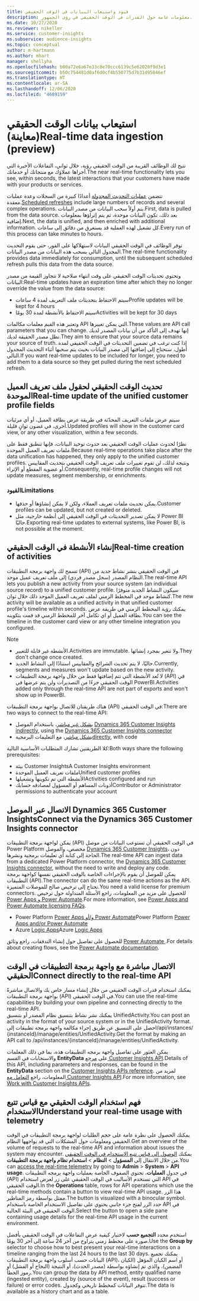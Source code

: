 ```yaml
---
title: قيود واستيعاب البيانات في الوقت الحقيقي
description: معلومات عامة حول القدرات في الوقت الحقيقي في رؤى الجمهور.
ms.date: 10/27/2020
ms.reviewer: nikeller
ms.service: customer-insights
ms.subservice: audience-insights
ms.topic: conceptual
author: m-hartmann
ms.author: mhart
manager: shellyha
ms.openlocfilehash: b00a72e6a67e33c8e70ccc6139c5e62020f9d3e1
ms.sourcegitcommit: b50c754481d0af6d0cf4b550775d7b31d95846ef
ms.translationtype: HT
ms.contentlocale: ar-SA
ms.lasthandoff: 12/06/2020
ms.locfileid: "4689159"
---
```

# <a name="real-time-data-ingestion-preview"></a><span data-ttu-id="277fe-103">استيعاب بيانات الوقت الحقيقي (معاينة)</span><span class="sxs-lookup"><span data-stu-id="277fe-103">Real-time data ingestion (preview)</span></span>

<span data-ttu-id="277fe-104">تتيح لك الوظائف القريبة من الوقت الحقيقي رؤية، خلال ثواني، التفاعلات الأخيرة التي أجراها عملاؤك مع منتجاتك أو خدماتك.</span><span class="sxs-lookup"><span data-stu-id="277fe-104">The near real-time functionality lets you see, within seconds, the latest interactions that your customers have made with your products or services.</span></span>

<span data-ttu-id="277fe-105">تتضمن [عمليات التحديث المجدولة](system.md#schedule-tab) أعدادًا كبيرة من السجلات وعدة عمليات معقدة.</span><span class="sxs-lookup"><span data-stu-id="277fe-105">[Scheduled refreshes](system.md#schedule-tab) include large numbers of records and several complex operations.</span></span> <span data-ttu-id="277fe-106">يتم أولاً سحب البيانات من مصدر البيانات.</span><span class="sxs-lookup"><span data-stu-id="277fe-106">First, data is pulled from the data source.</span></span> <span data-ttu-id="277fe-107">بعد ذلك، تكون البيانات موحدة، ثم يتم إثراؤها بمعلومات إضافية.</span><span class="sxs-lookup"><span data-stu-id="277fe-107">Next, the data is unified, and then enriched with additional information.</span></span> <span data-ttu-id="277fe-108">كل تشغيل لهذه العملية قد يستغرق من دقائق إلى ساعات.</span><span class="sxs-lookup"><span data-stu-id="277fe-108">Every run of this process can take minutes to hours.</span></span>

<span data-ttu-id="277fe-109">توفر الوظائف في الوقت الحقيقي البيانات لاستهلاكها على الفور، حتى يقوم التحديث المجدول التالي بسحب هذه البيانات من مصدر البيانات.</span><span class="sxs-lookup"><span data-stu-id="277fe-109">The real-time functionality provides data immediately for consumption, until the subsequent scheduled refresh pulls this data from the data source.</span></span>

<span data-ttu-id="277fe-110">وتحتوي تحديثات الوقت الحقيقي على وقت انتهاء صلاحية لا تتجاوز القيمة من مصدر البيانات:</span><span class="sxs-lookup"><span data-stu-id="277fe-110">Real-time updates have an expiration time after which they no longer override the value from the data source:</span></span>

- <span data-ttu-id="277fe-111">سيتم الاحتفاظ بتحديثات ملف التعريف لمدة 4 ساعات</span><span class="sxs-lookup"><span data-stu-id="277fe-111">Profile updates will be kept for 4 hours</span></span>
- <span data-ttu-id="277fe-112">سيتم الاحتفاظ بالأنشطة لمدة 30 يومًا</span><span class="sxs-lookup"><span data-stu-id="277fe-112">Activities will be kept for 30 days</span></span>

<span data-ttu-id="277fe-113">وتعتبر هذه القيم معلمات مكالمات API التي يمكن تغييرها.</span><span class="sxs-lookup"><span data-stu-id="277fe-113">These values are API call parameters that you can change.</span></span> <span data-ttu-id="277fe-114">إنها تهدف إلى التأكد من أن بيانات المصدر لديك تظل مصدر الحقيقة لديك.</span><span class="sxs-lookup"><span data-stu-id="277fe-114">They aim to ensure that your source data remains your source of truth.</span></span> <span data-ttu-id="277fe-115">إذا كنت ترغب في تضمين التحديثات في الوقت الحقيقي لمدة أطول، ستحتاج إلى إضافتها إلى مصدر البيانات بحيث يتم سحبها أثناء التحديث المجدول التالي.</span><span class="sxs-lookup"><span data-stu-id="277fe-115">If you want real-time updates to be included for longer, you need to add them to a data source so they get pulled during the next scheduled refresh.</span></span>

## <a name="real-time-update-of-the-unified-customer-profile-fields"></a><span data-ttu-id="277fe-116">تحديث الوقت الحقيقي لحقول ملف تعريف العميل الموحدة</span><span class="sxs-lookup"><span data-stu-id="277fe-116">Real-time update of the unified customer profile fields</span></span>

<span data-ttu-id="277fe-117">سيتم عرض ملفات التعريف المحدّثة في طريقة عرض بطاقة العميل، أو أي مرئيات أخرى، في غضون ثوانٍ قليلة.</span><span class="sxs-lookup"><span data-stu-id="277fe-117">Updated profiles will show in the customer card view, or any other visualization, within a few seconds.</span></span>

<span data-ttu-id="277fe-118">نظرًا لحدوث عمليات الوقت الحقيقي بعد حدوث توحيد البيانات، فإنها تنطبق فقط على ملفات تعريف العميل الموحدة.</span><span class="sxs-lookup"><span data-stu-id="277fe-118">Because real-time operations take place after the data unification has happened, they only apply to the unified customer profiles.</span></span> <span data-ttu-id="277fe-119">ونتيجة لذلك، لن تقوم تغييرات ملف تعريف الوقت الحقيقي بتحديث المقاييس أو عضوية المقطع أو الإثراء.</span><span class="sxs-lookup"><span data-stu-id="277fe-119">Consequently, real-time profile changes will not update measures, segment membership, or enrichments.</span></span>

### <a name="limitations"></a><span data-ttu-id="277fe-120">القيود</span><span class="sxs-lookup"><span data-stu-id="277fe-120">Limitations</span></span>

- <span data-ttu-id="277fe-121">يمكن تحديث ملفات تعريف العملاء، ولكن لا يمكن إنشاؤها أو حذفها.</span><span class="sxs-lookup"><span data-stu-id="277fe-121">Customer profiles can be updated, but not created or deleted.</span></span>
- <span data-ttu-id="277fe-122">لا يمكن تصدير التحديثات في الوقت الحقيقي إلى أنظمة خارجية، مثل Power BI حاليًا.</span><span class="sxs-lookup"><span data-stu-id="277fe-122">Exporting real-time updates to external systems, like Power BI, is not possible at the moment.</span></span>

## <a name="real-time-creation-of-activities"></a><span data-ttu-id="277fe-123">إنشاء الأنشطة في الوقت الحقيقي</span><span class="sxs-lookup"><span data-stu-id="277fe-123">Real-time creation of activities</span></span>

<span data-ttu-id="277fe-124">تسمح لك واجهة برمجة التطبيقات (API) في الوقت الحقيقي بنشر نشاط جديد من النظام المصدر (سجل مصدر فردي) إلى ملف تعريف عميل موحد.</span><span class="sxs-lookup"><span data-stu-id="277fe-124">The real-time API lets you publish a new activity from your source system (an individual source record) to a unified customer profile.</span></span> <span data-ttu-id="277fe-125">سيكون النشاط الجديد متوفرًا كنشاط موحد في المخطط الزمني لملف تعريف العميل الموحد ذلك خلال ثوان.</span><span class="sxs-lookup"><span data-stu-id="277fe-125">The new activity will be available as a unified activity in that unified customer profile's timeline within seconds.</span></span> <span data-ttu-id="277fe-126">يمكنك رؤية المخطط الزمني في طريقة عرض بطاقة العميل أو اي تكامل آخر للمخطط الزمني قد قمت بتكوينه.</span><span class="sxs-lookup"><span data-stu-id="277fe-126">You can see the timeline in the customer card view or any other timeline integration you configured.</span></span>

> [!NOTE]
>
> - <span data-ttu-id="277fe-127">الأنشطة غير قابلة للتغيير.</span><span class="sxs-lookup"><span data-stu-id="277fe-127">Activities are immutable.</span></span> <span data-ttu-id="277fe-128">ولا تتغير بمجرد إنشائها.</span><span class="sxs-lookup"><span data-stu-id="277fe-128">They don't change once created.</span></span>
> - <span data-ttu-id="277fe-129">حاليًا، لا يتم تحديث الشرائح والمقاييس استنادًا إلى النشاط الجديد.</span><span class="sxs-lookup"><span data-stu-id="277fe-129">Currently, segments and measures won't update based on the new activity.</span></span>
> - <span data-ttu-id="277fe-130">لا تُعد الأنشطة التي تتم إضافتها فقط من خلال واجهة برمجة التطبيقات (API) في الوقت الحقيقي جزءًا من التصديرات ولن يتم عرضها في PowerBI.</span><span class="sxs-lookup"><span data-stu-id="277fe-130">Activities added only through the real-time API are not part of exports and won't show up in PowerBI.</span></span>

<span data-ttu-id="277fe-131">هناك طريقتان للاتصال بواجهة برمجة التطبيقات (API) في الوقت الحقيقي:</span><span class="sxs-lookup"><span data-stu-id="277fe-131">There are two ways to connect to the real-time API:</span></span>

- <span data-ttu-id="277fe-132">[بشكل غير مباشر](#connect-via-the-dynamics-365-customer-insights-connector)، باستخدام الموصل [Dynamics 365 Customer Insights ](https://docs.microsoft.com/connectors/customerinsights/)</span><span class="sxs-lookup"><span data-stu-id="277fe-132">[indirectly](#connect-via-the-dynamics-365-customer-insights-connector), using the [Dynamics 365 Customer Insights connector](https://docs.microsoft.com/connectors/customerinsights/)</span></span>
- <span data-ttu-id="277fe-133">[بشكل مباشر](#connect-directly-to-the-real-time-api)، مع التعليمات البرمجية</span><span class="sxs-lookup"><span data-stu-id="277fe-133">[directly](#connect-directly-to-the-real-time-api), with code</span></span>

<span data-ttu-id="277fe-134">كلا الطريقتين تشارك المتطلبات الأساسية التالية:</span><span class="sxs-lookup"><span data-stu-id="277fe-134">Both ways share the following prerequisites:</span></span>

- <span data-ttu-id="277fe-135">بيئة Customer Insights</span><span class="sxs-lookup"><span data-stu-id="277fe-135">A Customer Insights environment</span></span>
- <span data-ttu-id="277fe-136">ملفات تعريف العميل الموحدة</span><span class="sxs-lookup"><span data-stu-id="277fe-136">Unified customer profiles</span></span>
- <span data-ttu-id="277fe-137">الأنشطة التي تم تكوينها وتشغيلها</span><span class="sxs-lookup"><span data-stu-id="277fe-137">Activities configured and run</span></span>
- <span data-ttu-id="277fe-138">أذونات المساهم أو المسؤول لمصادقه حسابك</span><span class="sxs-lookup"><span data-stu-id="277fe-138">Contributor or Administrator permissions to authenticate your account</span></span>

## <a name="connect-via-the-dynamics-365-customer-insights-connector"></a><span data-ttu-id="277fe-139">الاتصال عبر الموصل Dynamics 365 Customer Insights</span><span class="sxs-lookup"><span data-stu-id="277fe-139">Connect via the Dynamics 365 Customer Insights connector</span></span>

<span data-ttu-id="277fe-140">يمكن لواجهة برمجة التطبيقات (API) في الوقت الحقيقي أن تستوعب البيانات من موصل Power Platform مخصص، والموصل [Dynamics 365 Customer Insights](https://docs.microsoft.com/connectors/customerinsights/)، دون الحاجة إلى كتابة أي تعليمات برمجية ونشرها.</span><span class="sxs-lookup"><span data-stu-id="277fe-140">The real-time API can ingest data from a dedicated Power Platform connector, the [Dynamics 365 Customer Insights connector](https://docs.microsoft.com/connectors/customerinsights/), without the need to write and deploy any code.</span></span>    
<span data-ttu-id="277fe-141">يمكن للموصل أن يقوم بالإجراءات الخاصة بالوقت الحقيقي نفسها كواجهة برمجة التطبيقات (API).</span><span class="sxs-lookup"><span data-stu-id="277fe-141">The connector can do the same real-time actions as the API.</span></span> <span data-ttu-id="277fe-142">تحتاج إلى ترخيص صالح للموصلات المتميزة.</span><span class="sxs-lookup"><span data-stu-id="277fe-142">You need a valid license for premium connectors.</span></span> <span data-ttu-id="277fe-143">للحصول على مزيد من المعلومات، راجع الأسئلة المتداولة حول ترخيص [Power Apps و Power Automate](https://docs.microsoft.com/power-platform/admin/powerapps-flow-licensing-faq).</span><span class="sxs-lookup"><span data-stu-id="277fe-143">For more information, see [Power Apps and Power Automate licensing FAQs](https://docs.microsoft.com/power-platform/admin/powerapps-flow-licensing-faq).</span></span>

- <span data-ttu-id="277fe-144">Power Platform [Power Apps و/أو Power Automate](https://docs.microsoft.com/connectors/)</span><span class="sxs-lookup"><span data-stu-id="277fe-144">Power Platform [Power Apps and/or Power Automate](https://docs.microsoft.com/connectors/)</span></span>
- <span data-ttu-id="277fe-145">Azure [Logic Apps](https://docs.microsoft.com/azure/connectors/apis-list)</span><span class="sxs-lookup"><span data-stu-id="277fe-145">Azure [Logic Apps](https://docs.microsoft.com/azure/connectors/apis-list)</span></span>

<span data-ttu-id="277fe-146">للحصول على تفاصيل حول إنشاء التدفقات، راجع وثائق [Power Automate ](https://docs.microsoft.com/power-automate/).</span><span class="sxs-lookup"><span data-stu-id="277fe-146">For details about creating flows, see the [Power Automate documentation](https://docs.microsoft.com/power-automate/).</span></span>

## <a name="connect-directly-to-the-real-time-api"></a><span data-ttu-id="277fe-147">الاتصال مباشرة مع واجهة برمجة التطبيقات في الوقت الحقيقي</span><span class="sxs-lookup"><span data-stu-id="277fe-147">Connect directly to the real-time API</span></span>

<span data-ttu-id="277fe-148">يمكنك استخدام قدرات الوقت الحقيقي من خلال إنشاء مسار خاص بك والاتصال مباشرةً بواجهة برمجة التطبيقات (API) في الوقت الحقيقي.</span><span class="sxs-lookup"><span data-stu-id="277fe-148">You can use the real-time capabilities by building your own pipeline and connecting directly to the real-time API.</span></span>    
<span data-ttu-id="277fe-149">يمكنك نشر نشاط بتنسيق نظام المصدر أو بتنسيق UnifiedActivity‬.</span><span class="sxs-lookup"><span data-stu-id="277fe-149">You can post an activity in the format of your source system or in the UnifiedActivity format.</span></span> <span data-ttu-id="277fe-150">احصل على التنسيق عن طريق إجراء مكالمة واجهة برمجة تطبيقات إلى/api/instances/ {instanceId}/manage/entities/UnifiedActivity.</span><span class="sxs-lookup"><span data-stu-id="277fe-150">Get the format by making an API call to /api/instances/{instanceId}/manage/entities/UnifiedActivity.</span></span>

<span data-ttu-id="277fe-151">يمكن العثور على تفاصيل واجهة برمجه التطبيقات هذه، بما في ذلك المعلمات والاستجابات في القسم **EntityData** على [مرجع Customer Insights API](https://developer.ci.ai.dynamics.com/api-details#api=CustomerInsights).</span><span class="sxs-lookup"><span data-stu-id="277fe-151">Details of this API, including parameters and responses, can be found in the **EntityData** section on the [Customer Insights APIs reference](https://developer.ci.ai.dynamics.com/api-details#api=CustomerInsights).</span></span> <span data-ttu-id="277fe-152">لمزيد من المعلومات، راجع [التعامل مع Customer Insights API](apis.md).</span><span class="sxs-lookup"><span data-stu-id="277fe-152">For more information, see [Work with Customer Insights APIs](apis.md).</span></span>

## <a name="understand-your-real-time-usage-with-telemetry"></a><span data-ttu-id="277fe-153">فهم استخدام الوقت الحقيقي مع قياس تتبع الاستخدام</span><span class="sxs-lookup"><span data-stu-id="277fe-153">Understand your real-time usage with telemetry</span></span>

<span data-ttu-id="277fe-154">يمكنك الحصول على نظرة عامة على حجم الطلبات لواجهة برمجة التطبيقات في الوقت الحقيقي ومعلومات حول المشكلات التي قد يواجهها النظام.</span><span class="sxs-lookup"><span data-stu-id="277fe-154">Get an overview of the volume of requests to the real-time API and information about issues the system may encounter.</span></span> <span data-ttu-id="277fe-155">يمكنك [الوصول إلى قياس تتبع الاستخدام في الوقت الحقيقي](system.md#api-usage-tab) من خلال الانتقال إلى **المسؤول** > **النظام** > **استخدام نظام واجهة برمجة التطبيقات**.</span><span class="sxs-lookup"><span data-stu-id="277fe-155">You can [access the real-time telemetry](system.md#api-usage-tab) by going to **Admin** > **System** > **API usage**.</span></span> <span data-ttu-id="277fe-156">في جدول **العمليات**، تحتوي الصفوف الخاصة بعمليات واجهة برمجه التطبيقات (API) التي تستخدم الأساليب في الوقت الحقيقي على زر لعرض استخدام API في الوقت الحقيقي.</span><span class="sxs-lookup"><span data-stu-id="277fe-156">In the **Operations** table, rows for API operations which use the real-time methods contain a button to view real-time API usage.</span></span> <span data-ttu-id="277fe-157">هذا الزر ممثل بواسطة رمز المناظير‬.</span><span class="sxs-lookup"><span data-stu-id="277fe-157">The button is visualized with a binocular symbol.</span></span> <span data-ttu-id="277fe-158">حدد الزر لفتح جزء جانبي يحتوي على تفاصيل الاستخدام الخاصة باستخدام API في الوقت الحقيقي في البيئة الحالية.</span><span class="sxs-lookup"><span data-stu-id="277fe-158">Select the button to open a side pane containing usage details for the real-time API usage in the current environment.</span></span>

<span data-ttu-id="277fe-159">استخدم محدد **التجميع حسب** لاختيار كيفية عرض التفاعلات في الوقت الحقيقي بأفضل صورة على مخطط زمني يتراوح من آخر 24 ساعة إلى آخر 30 يومًا.</span><span class="sxs-lookup"><span data-stu-id="277fe-159">Use the **Group by** selector to choose how to best present your real-time interactions on a timeline ranging from the last 24 hours to the last 30 days.</span></span> <span data-ttu-id="277fe-160">يمكنك تجميع البيانات حسب أسلوب واجهة برمجة التطبيقات (API)، أو اسم الكيان المؤهل (الكيان المضمن)، والذي تم إنشاؤه بواسطة (مصدر الحدث)، أو النتيجة (النجاح أو الفشل) أو رموز الخطأ.</span><span class="sxs-lookup"><span data-stu-id="277fe-160">You can group the data by API method, entity qualified name (ingested entity), created by (source of the event), result (success or failure) or error codes.</span></span> <span data-ttu-id="277fe-161">تتوفر البيانات كمخطط تاريخي وكجدول.</span><span class="sxs-lookup"><span data-stu-id="277fe-161">The data is available as a history chart and as a table.</span></span>
